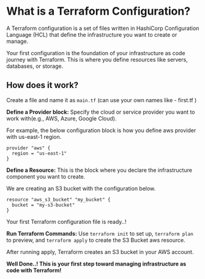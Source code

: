 # What is a Terraform Configuration?

A Terraform configuration is a set of files written in HashiCorp Configuration Language (HCL) that define the infrastructure you want to create or manage. 

Your first configuration is the foundation of your infrastructure as code journey with Terraform. This is where you define resources like servers, databases, or storage.

## How does it work?

Create a file and name it as `main.tf` (can use your own names like - first.tf )

**Define a Provider block:** Specify the cloud or service provider you want to work with(e.g., AWS, Azure, Google Cloud).

For example, the below configuration block is how you define aws provider with us-east-1 region.

```hcl
provider "aws" {
  region = "us-east-1"
}
```

**Define a Resource:** This is the block where you declare the infrastructure component you want to create. 

We are creating an S3 bucket with the configuration below.

```hcl
resource "aws_s3_bucket" "my_bucket" {
  bucket = "my-s3-bucket"
}
```

Your first Terraform configuration file is ready..!

**Run Terraform Commands:** Use `terraform init` to set up, `terraform plan` to preview, and `terraform apply` to create the S3 Bucket aws resource.

After running apply, Terraform creates an S3 bucket in your AWS account.

**Well Done..! This is your first step toward managing infrastructure as code with Terraform!**
